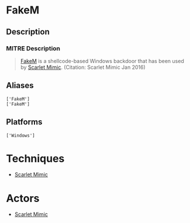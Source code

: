 
# FakeM

## Description

### MITRE Description

> [FakeM](https://attack.mitre.org/software/S0076) is a shellcode-based Windows backdoor that has been used by [Scarlet Mimic](https://attack.mitre.org/groups/G0029). (Citation: Scarlet Mimic Jan 2016)

## Aliases

```
['FakeM']
['FakeM']
```

## Platforms

```
['Windows']
```

# Techniques


* [Scarlet Mimic](../techniques/Scarlet-Mimic.md)


# Actors


* [Scarlet Mimic](../actors/Scarlet-Mimic.md)

